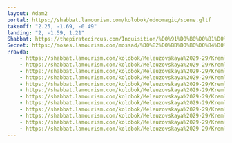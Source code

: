 ```yaml
---
layout: Adam2
portal: https://shabbat.lamourism.com/kolobok/odoomagic/scene.gltf
takeoff: "2.25, -1.69, -0.49"
landing: "2, -1.59, 1.21"
Shabbat: https://thepiratecircus.com/Inquisition/%D0%91%D0%B0%D0%B1%D0%B0%D0%AF%D0%93%D0%90.mp4
Secret: https://moses.lamourism.com/mossad/%D0%B2%D0%BB%D0%B0%D0%B4%D0%B8%D0%BC%D0%B8%D1%80-%D0%BA%D1%80%D0%B0%D1%81%D0%BD%D0%BE%D0%B5-%D1%81%D0%BE%D0%BB%D0%BD%D1%8B%D1%88%D0%BA%D0%BE.jpg
Pravda:
    - https://shabbat.lamourism.com/kolobok/Meleuzovskaya%2029-29/Kremlin/Fauda3.jpg
    - https://shabbat.lamourism.com/kolobok/Meleuzovskaya%2029-29/Kremlin/Fauda3.jpg
    - https://shabbat.lamourism.com/kolobok/Meleuzovskaya%2029-29/Kremlin/Fauda3.jpg
    - https://shabbat.lamourism.com/kolobok/Meleuzovskaya%2029-29/Kremlin/Fauda3.jpg
    - https://shabbat.lamourism.com/kolobok/Meleuzovskaya%2029-29/Kremlin/Fauda3.jpg
    - https://shabbat.lamourism.com/kolobok/Meleuzovskaya%2029-29/Kremlin/Fauda3.jpg
    - https://shabbat.lamourism.com/kolobok/Meleuzovskaya%2029-29/Kremlin/Fauda3.jpg
    - https://shabbat.lamourism.com/kolobok/Meleuzovskaya%2029-29/Kremlin/Fauda3.jpg
    - https://shabbat.lamourism.com/kolobok/Meleuzovskaya%2029-29/Kremlin/Fauda3.jpg
    - https://shabbat.lamourism.com/kolobok/Meleuzovskaya%2029-29/Kremlin/Fauda3.jpg
    - https://shabbat.lamourism.com/kolobok/Meleuzovskaya%2029-29/Kremlin/Fauda3.jpg
    - https://shabbat.lamourism.com/kolobok/Meleuzovskaya%2029-29/Kremlin/Fauda3.jpg
---
```


